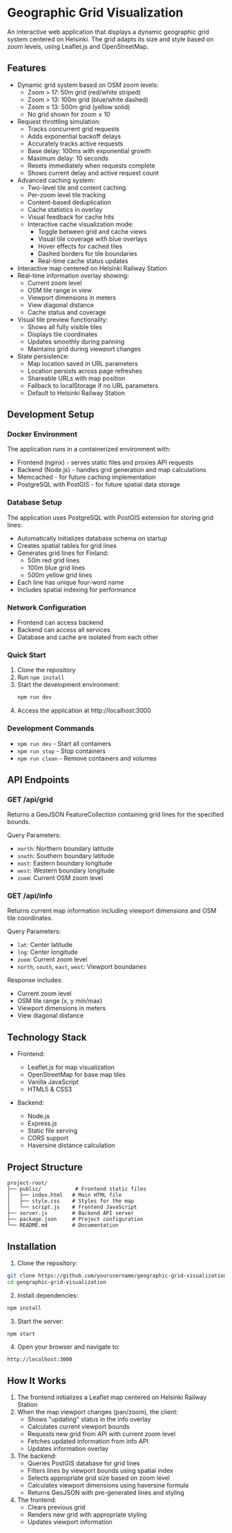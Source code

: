 # Geographic Grid Visualization

An interactive web application that displays a dynamic geographic grid system centered on Helsinki. The grid adapts its size and style based on zoom levels, using Leaflet.js and OpenStreetMap.

## Features

- Dynamic grid system based on OSM zoom levels:
  * Zoom > 17: 50m grid (red/white striped)
  * Zoom > 13: 100m grid (blue/white dashed)
  * Zoom ≤ 13: 500m grid (yellow solid)
  * No grid shown for zoom ≤ 10
- Request throttling simulation:
  * Tracks concurrent grid requests
  * Adds exponential backoff delays
  * Accurately tracks active requests
  * Base delay: 100ms with exponential growth
  * Maximum delay: 10 seconds
  * Resets immediately when requests complete
  * Shows current delay and active request count
- Advanced caching system:
  * Two-level tile and content caching
  * Per-zoom level tile tracking
  * Content-based deduplication
  * Cache statistics in overlay
  * Visual feedback for cache hits
  * Interactive cache visualization mode:
    - Toggle between grid and cache views
    - Visual tile coverage with blue overlays
    - Hover effects for cached tiles
    - Dashed borders for tile boundaries
    - Real-time cache status updates
- Interactive map centered on Helsinki Railway Station
- Real-time information overlay showing:
  * Current zoom level
  * OSM tile range in view
  * Viewport dimensions in meters
  * View diagonal distance
  * Cache status and coverage
- Visual tile preview functionality:
  * Shows all fully visible tiles
  * Displays tile coordinates
  * Updates smoothly during panning
  * Maintains grid during viewport changes
- State persistence:
  * Map location saved in URL parameters
  * Location persists across page refreshes
  * Shareable URLs with map position
  * Fallback to localStorage if no URL parameters
  * Default to Helsinki Railway Station

## Development Setup

### Docker Environment

The application runs in a containerized environment with:
- Frontend (nginx) - serves static files and proxies API requests
- Backend (Node.js) - handles grid generation and map calculations
- Memcached - for future caching implementation
- PostgreSQL with PostGIS - for future spatial data storage

### Database Setup

The application uses PostgreSQL with PostGIS extension for storing grid lines:
- Automatically initializes database schema on startup
- Creates spatial tables for grid lines
- Generates grid lines for Finland:
  * 50m red grid lines
  * 100m blue grid lines
  * 500m yellow grid lines
- Each line has unique four-word name
- Includes spatial indexing for performance

### Network Configuration
- Frontend can access backend
- Backend can access all services
- Database and cache are isolated from each other

### Quick Start

1. Clone the repository
2. Run `npm install`
3. Start the development environment:
   ```bash
   npm run dev
   ```
4. Access the application at http://localhost:3000

### Development Commands
- `npm run dev` - Start all containers
- `npm run stop` - Stop containers
- `npm run clean` - Remove containers and volumes

## API Endpoints

### GET /api/grid

Returns a GeoJSON FeatureCollection containing grid lines for the specified bounds.

Query Parameters:
- `north`: Northern boundary latitude
- `south`: Southern boundary latitude
- `east`: Eastern boundary longitude
- `west`: Western boundary longitude
- `zoom`: Current OSM zoom level

### GET /api/info

Returns current map information including viewport dimensions and OSM tile coordinates.

Query Parameters:
- `lat`: Center latitude
- `lng`: Center longitude
- `zoom`: Current zoom level
- `north`, `south`, `east`, `west`: Viewport boundaries

Response includes:
- Current zoom level
- OSM tile range (x, y min/max)
- Viewport dimensions in meters
- View diagonal distance

## Technology Stack

- Frontend:
  - Leaflet.js for map visualization
  - OpenStreetMap for base map tiles
  - Vanilla JavaScript
  - HTML5 & CSS3

- Backend:
  - Node.js
  - Express.js
  - Static file serving
  - CORS support
  - Haversine distance calculation

## Project Structure

```
project-root/
├── public/           # Frontend static files
│   ├── index.html   # Main HTML file
│   ├── style.css    # Styles for the map
│   └── script.js    # Frontend JavaScript
├── server.js        # Backend API server
├── package.json     # Project configuration
└── README.md        # Documentation
```

## Installation

1. Clone the repository:
```bash
git clone https://github.com/yourusername/geographic-grid-visualization.git
cd geographic-grid-visualization
```

2. Install dependencies:
```bash
npm install
```

3. Start the server:
```bash
npm start
```

4. Open your browser and navigate to:
```
http://localhost:3000
```

## How It Works

1. The frontend initializes a Leaflet map centered on Helsinki Railway Station
2. When the map viewport changes (pan/zoom), the client:
   - Shows "updating" status in the info overlay
   - Calculates current viewport bounds
   - Requests new grid from API with current zoom level
   - Fetches updated information from info API
   - Updates information overlay
3. The backend:
   - Queries PostGIS database for grid lines
   - Filters lines by viewport bounds using spatial index
   - Selects appropriate grid size based on zoom level
   - Calculates viewport dimensions using haversine formula
   - Returns GeoJSON with pre-generated lines and styling
4. The frontend:
   - Clears previous grid
   - Renders new grid with appropriate styling
   - Updates viewport information